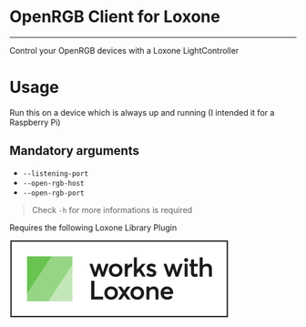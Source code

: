 # OpenRGB Client for Loxone

---

Control your OpenRGB devices with a Loxone LightController

# Usage
Run this on a device which is always up and running (I intended it for a Raspberry Pi)

## Mandatory arguments
- `--listening-port`
- `--open-rgb-host`
- `--open-rgb-port`
> Check `-h` for more informations is required

Requires the following Loxone Library Plugin

[![alt text][worksWithLoxone]](https://library.loxone.com)

[worksWithLoxone]: ./assets/worksWithLoxone.svg "Works With Loxone"